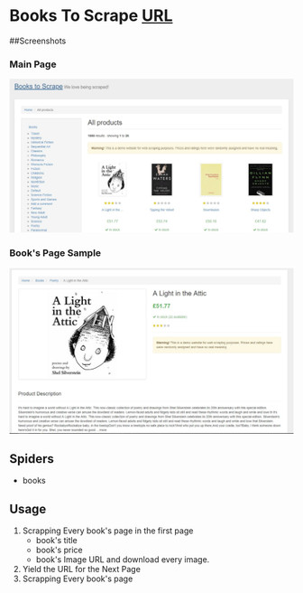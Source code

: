 # Books To Scrape [URL](http://books.toscrape.com/)
##Screenshots

### Main Page
![alt text](./screenshot.JPG "")

### Book's Page Sample 
![alt text](./screenshot02.JPG "")
## Spiders 
* books 

## Usage 
1. Scrapping Every book's page in the first page 
	- book's title 
	- book's price 
	- book's Image URL and download every image. 
2. Yield the URL for the Next Page 
3. Scrapping Every book's page 
